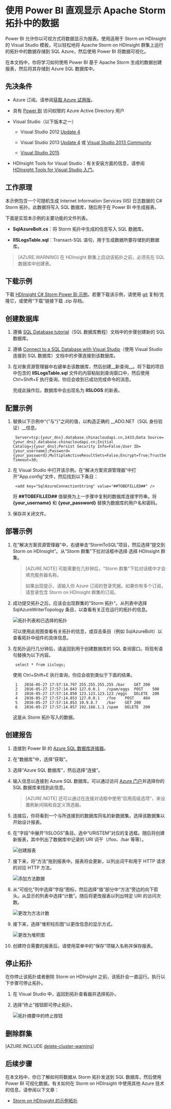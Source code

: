 <properties
	pageTitle="将 Apache Storm 与 Power BI 配合使用 | Azure"
	description="使用 HDInsight 中 Apache Storm 群集上运行的 C# 拓扑中的数据创建 Power BI 报表。"
	services="hdinsight"
	documentationCenter=""
	authors="Blackmist"
	manager="paulettm"
	editor="cgronlun"
	tags="azure-portal"/>

<tags
	ms.service="hdinsight"
	ms.date="05/27/2016"
	wacn.date=""/>

# 使用 Power BI 直观显示 Apache Storm 拓扑中的数据

Power BI 允许你以可视方式将数据显示为报表。使用适用于 Storm on HDInsight 的 Visual Studio 模板，可以轻松地将 Apache Storm on HDInsight 群集上运行的拓扑中的数据存储到 SQL Azure，然后使用 Power BI 将数据可视化。

在本文档中，你将学习如何使用 Power BI 基于 Apache Storm 生成的数据创建报表，然后将其存储到 Azure SQL 数据库中。

## 先决条件

- Azure 订阅。请参阅[获取 Azure 试用版](/pricing/1rmb-trial/)。

* 具有 [Power BI](https://powerbi.com) 访问权限的 Azure Active Directory 用户

* Visual Studio（以下版本之一）

    * Visual Studio 2012 [Update 4](http://www.microsoft.com/download/details.aspx?id=39305)

    * Visual Studio 2013 [Update 4](http://www.microsoft.com/download/details.aspx?id=44921) 或 [Visual Studio 2013 Community](http://download.microsoft.com/download/7/1/B/71BA74D8-B9A0-4E6C-9159-A8335D54437E/vs_community.exe)

    * [Visual Studio 2015](https://www.visualstudio.com/downloads/download-visual-studio-vs.aspx)

* HDInsight Tools for Visual Studio：有关安装方面的信息，请参阅 [HDInsight Tools for Visual Studio 入门](/documentation/articles/hdinsight-hadoop-visual-studio-tools-get-started/)。

## 工作原理

本示例包含一个可随机生成 Internet Information Services (IIS) 日志数据的 C# Storm 拓扑。此数据将写入 SQL 数据库，随后用于在 Power BI 中生成报表。

下面是实现本示例的主要功能的文件列表。

* **SqlAzureBolt.cs**：将 Storm 拓扑中生成的信息写入 SQL 数据库。

* **IISLogsTable.sql**：Transact-SQL 语句，用于生成数据所要存储到的数据库。

> [AZURE.WARNING] 在 HDInsight 群集上启动该拓扑之前，必须先在 SQL 数据库中创建表。

## 下载示例

下载 [HDInsight C# Storm Power BI 示例](https://github.com/Azure-Samples/hdinsight-dotnet-storm-powerbi)。若要下载该示例，请使用 [git](http://git-scm.com/) 复制/克隆它，或使用“下载”链接下载 .zip 存档。

## 创建数据库

1. 遵循 [SQL Database tutorial](/documentation/articles/sql-database-get-started/)（SQL 数据库教程）文档中的步骤创建新的 SQL 数据库。

2. 遵循 [Connect to a SQL Database with Visual Studio](/documentation/articles/sql-database-connect-query/)（使用 Visual Studio 连接到 SQL 数据库）文档中的步骤连接到该数据库。

4. 在对象资源管理器中右键单击该数据库，然后创建__新查询__。将下载的项目中包含的 __IISLogsTable.sql__ 文件的内容粘贴到查询窗口中，然后使用 Ctrl+Shift+E 执行查询。你应会收到已成功完成命令的消息。

    完成此操作后，数据库中会出现名为 __IISLOGS__ 的新表。

## 配置示例

1. 替换以下示例中“{”与“}”之间的值，以构造正确的 __ADO.NET（SQL 身份验证）__信息。

		Server=tcp:{your_dns}.database.chinacloudapi.cn,1433;Data Source={your_dns}.database.chinacloudapi.cn;Initial Catalog=j{your_dns};Persist Security Info=False;User ID={your_username};Password={your_password};MultipleActiveResultSets=False;Encrypt=True;TrustServerCertificate=False;Connection Timeout=30;

1. 在 Visual Studio 中打开该示例。在“解决方案资源管理器”中打开“App.config”文件，然后找到以下条目：

        <add key="SqlAzureConnectionString" value="##TOBEFILLED##" />
    
    将 __##TOBEFILLED##__ 值替换为上一步骤中复制的数据库连接字符串。将 __{your\_username}__ 和 __{your\_password}__ 替换为数据库的用户名和密码。

2. 保存并关闭文件。

## 部署示例

1. 在“解决方案资源管理器”中，右键单击“StormToSQL”项目，然后选择“提交到 Storm on HDInsight”。从“Storm 群集”下拉对话框中选择 选择 HDInsight 群集。

    > [AZURE.NOTE] 可能需要在几秒钟后，“Storm 群集”下拉对话框中才会填充服务器名称。
    >
    > 如果出现提示，请输入你 Azure 订阅的登录凭据。如果你有多个订阅，请登录包含 Storm on HDInsight 群集的订阅。

2. 成功提交拓扑之后，应该会出现群集的“Storm 拓扑”。从列表中选择 SqlAzureWriterTopology 条目，以查看有关正在运行的拓扑的信息。

    ![拓扑列表和已选择的拓扑](./media/hdinsight-storm-power-bi-topology/topologyview.png)

    可以使用此视图查看有关拓扑的信息，或双击条目（例如 SqlAzureBolt）以查看拓扑中组件的具体信息。

3. 在拓扑运行几分钟后，请返回到用于创建数据库的 SQL 查询窗口。将现有语句替换为以下内容。

        select * from iislogs;
    
    使用 Ctrl+Shift+E 执行查询，你应会收到类似于下面的结果。
    
        1	2016-05-27 17:57:14.797	255.255.255.255	/bar	GET	200
        2	2016-05-27 17:57:14.843	127.0.0.1	/spam/eggs	POST	500
        3	2016-05-27 17:57:14.850	123.123.123.123	/eggs	DELETE	200
        4	2016-05-27 17:57:14.853	127.0.0.1	/foo	POST	404
        5	2016-05-27 17:57:14.853	10.9.8.7	/bar	GET	200
        6	2016-05-27 17:57:14.857	192.168.1.1	/spam	DELETE	200

    这是从 Storm 拓扑写入的数据。

## 创建报告

1. 连接到 Power BI 的 [Azure SQL 数据库连接器](https://app.powerbi.com/getdata/bigdata/azure-sql-database-with-live-connect)。

2. 在“数据库”中，选择“获取”。

3. 选择“Azure SQL 数据库”，然后选择“连接”。

4. 输入信息以连接到 Azure SQL 数据库。可以通过访问 [Azure 门户](https://portal.azure.cn)并选择你的 SQL 数据库来找到此信息。

    > [AZURE.NOTE] 还可以通过在连接对话框中使用“启用高级选项”，来设置刷新间隔和自定义筛选器。

5. 连接后，你将看到一个与所连接到的数据库同名的新数据集。选择该数据集以开始设计报表。

3. 在“字段”中展开“IISLOGS”条目。选中“URISTEM”对应的复选框。随后将创建新报表，其中列出了数据库中记录的 URI 词干（/foo、/bar 等等）。

    ![创建报表](./media/hdinsight-storm-power-bi-topology/createreport.png)

5. 接下来，将“方法”拖到报表中。报表将会更新，以列出词干和用于 HTTP 请求的对应 HTTP 方法。

    ![添加方法数据](./media/hdinsight-storm-power-bi-topology/uristemandmethod.png)

4. 从“可视化”列中选择“字段”图标，然后选择“值”部分中“方法”旁边的向下箭头。从显示的列表中选择“计数”。随后将更改报表以列出特定 URI 的访问次数。

    ![更改为方法计数](./media/hdinsight-storm-power-bi-topology/count.png)

6. 接下来，选择“堆积柱形图”以更改信息的显示方式。

    ![更改为堆积图](./media/hdinsight-storm-power-bi-topology/stackedcolumn.png)

7. 创建符合需要的报表后，请使用菜单中的“保存”项输入名称并保存报表。

## 停止拓扑

在你停止该拓扑或者删除 Storm on HDInsight 之前，该拓扑会一直运行。执行以下步骤可停止拓扑。

1. 在 Visual Studio 中，返回到拓扑查看器并选择拓扑。

2. 选择“终止”按钮即可停止拓扑。

    ![拓扑摘要中的终止按钮](./media/hdinsight-storm-power-bi-topology/killtopology.png)

## 删除群集

[AZURE.INCLUDE [delete-cluster-warning](../includes/hdinsight-delete-cluster-warning.md)]

## 后续步骤

在本文档中，你已了解如何将数据从 Storm 拓扑发送到 SQL 数据库，然后使用 Power BI 可视化数据。有关如何在 Storm on HDInsight 中使用其他 Azure 技术的信息，请参阅以下文章：

* [Storm on HDInsight 的示例拓扑](/documentation/articles/hdinsight-storm-example-topology/)

<!---HONumber=Mooncake_0711_2016-->
